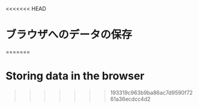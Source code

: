 
<<<<<<< HEAD
# ブラウザへのデータの保存
=======
# Storing data in the browser
>>>>>>> 193319c963b9ba86ac7d9590f7261a36ecdcc4d2
